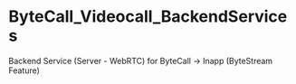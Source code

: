 # ByteCall_Videocall_BackendServices
Backend Service (Server - WebRTC) for ByteCall -> Inapp (ByteStream Feature)
